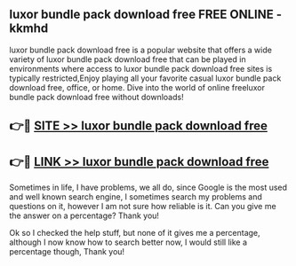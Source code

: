## luxor bundle pack download free FREE ONLINE - kkmhd

luxor bundle pack download free is a popular website that offers a wide variety of luxor bundle pack download free that can be played in environments where access to luxor bundle pack download free sites is typically restricted,Enjoy playing all your favorite casual luxor bundle pack download free, office, or home. Dive into the world of online freeluxor bundle pack download free without downloads!

## 👉🔴 [SITE >> luxor bundle pack download free](http://news.freeplayer.one?title=luxor_bundle_pack_download_free&ref=FRRE)

## 👉🔴 [LINK >> luxor bundle pack download free](http://news.freeplayer.one?title=luxor_bundle_pack_download_free&ref=FREE)

Sometimes in life, I have problems, we all do, since Google is the most used and well known search engine, I sometimes search my problems and questions on it, however I am not sure how reliable is it. Can you give me the answer on a percentage? Thank you!

Ok so I checked the help stuff, but none of it gives me a percentage, although I now know how to search better now, I would still like a percentage though, Thank you!